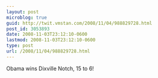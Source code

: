 ```yaml
---
layout: post
microblog: true
guid: http://twit.vmstan.com/2008/11/04/988829728.html
post_id: 3053893
date: 2008-11-03T23:12:10-0600
lastmod: 2008-11-03T23:12:10-0600
type: post
url: /2008/11/04/988829728.html
---
```

Obama wins Dixville Notch, 15 to 6!
